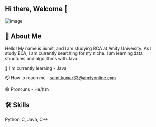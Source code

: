 ## Hi there, Welcome 👋
![image](https://github.com/user-attachments/assets/8be9a3d5-ea7d-4e51-aa4b-99b124348275)

## 🚀 About Me
Hello! My name is Sumit, and I am studying BCA at Amity University. As I study BCA, I am currently searching for my niche. I am learning data structures and algorithms with Java.

🧠 I'm currently learning - Java

📫 How to reach me - [sumitkumar33@amityonline.com](mailto:sumitkumar33@amityonline.com)

😄 Pronouns - He/him

## 🛠 Skills
Python, C, Java, C++
